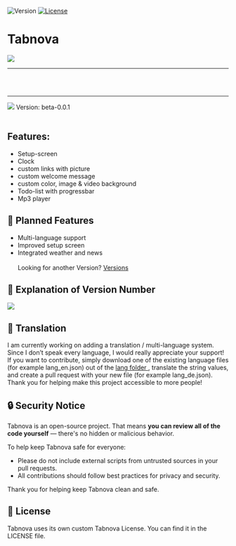 ![Version](https://img.shields.io/badge/version-beta--0.0.1-blue)
[![License](https://img.shields.io/badge/license-Tabnova%20License%20v1.0-blue)](LICENSE)

# Tabnova

<img src=https://lordaxi.github.io/Tabnova-Assets/Tabnova.png>
<hr>
<br></br>
<hr>
<img src=https://lordaxi.github.io/Tabnova-Assets/screenshot-beta-0.0.1.png>
Version: beta-0.0.1
<br></br>

## Features:

- Setup-screen
- Clock
- custom links with picture
- custom welcome message
- custom color, image & video background
- Todo-list with progressbar
- Mp3 player

## 🚀 Planned Features

- Multi-language support
- Improved setup screen
- Integrated weather and news  
  <br> Looking for another Version? <a href=Versions.md>Versions</a>

## 🧠 Explanation of Version Number

<img src=https://lordaxi.github.io/Tabnova-Assets/Explanation_of_versions.png>

## 💬 Translation

I am currently working on adding a translation / multi-language system. Since I don’t speak every language, I would really appreciate your support!
If you want to contribute, simply download one of the existing language files (for example lang_en.json) out of the <a href="lang">lang folder </a>, translate the string values, and create a pull request with your new file (for example lang_de.json).
Thank you for helping make this project accessible to more people!

## 🔒 Security Notice

Tabnova is an open-source project. That means **you can review all of the code yourself** — there's no hidden or malicious behavior.

To help keep Tabnova safe for everyone:

- Please do not include external scripts from untrusted sources in your pull requests.
- All contributions should follow best practices for privacy and security.

Thank you for helping keep Tabnova clean and safe.

## 📄 License

Tabnova uses its own custom Tabnova License.
You can find it in the LICENSE file.

